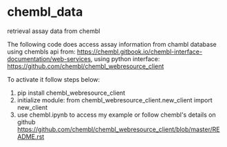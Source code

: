 # chembl_data
retrieval assay data from chembl

The following code does access assay information from chambl database using chembls api from: 
https://chembl.gitbook.io/chembl-interface-documentation/web-services, 
using python interface:   
https://github.com/chembl/chembl_webresource_client

To activate it follow steps below:
1) pip install chembl_webresource_client
2) initialize module: 
from chembl_webresource_client.new_client import new_client
3) use chembl.ipynb to access my example 
or follow chembl's details on github
  https://github.com/chembl/chembl_webresource_client/blob/master/README.rst
